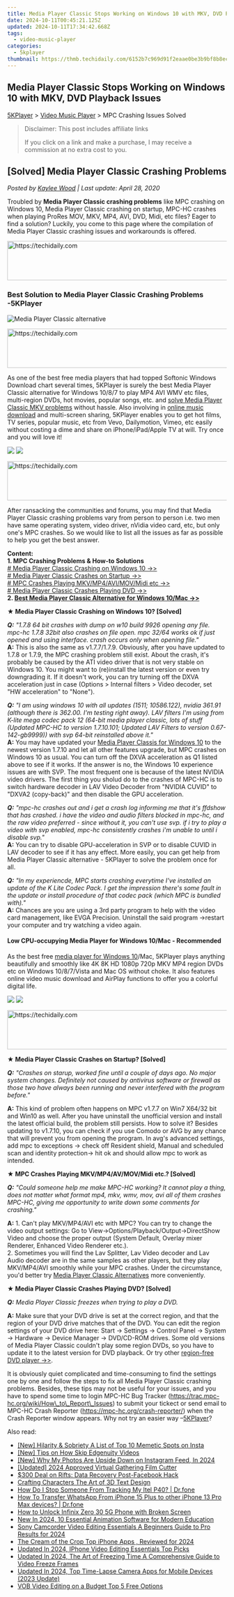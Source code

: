 ```yaml
---
title: Media Player Classic Stops Working on Windows 10 with MKV, DVD Playback Issues
date: 2024-10-11T00:45:21.125Z
updated: 2024-10-11T17:34:42.668Z
tags:
  - video-music-player
categories:
  - 5kplayer
thumbnail: https://thmb.techidaily.com/6152b7c969d91f2eaae0be3b9bf8b8ec86f6a4683a1dd9c2aefb366c737706ad.jpg
---
```


## Media Player Classic Stops Working on Windows 10 with MKV, DVD Playback Issues

[5KPlayer](https://tools.techidaily.com/5kplayer/products/) \> [Video Music Player](https://tools.techidaily.com/5kplayer/video-music-player/) \> MPC Crashing Issues Solved

>  Disclaimer: This post includes affiliate links
>
>  If you click on a link and make a purchase, I may receive a commission at no extra cost to you.
>

## \[Solved\] Media Player Classic Crashing Problems

 _Posted by [Kaylee Wood](https://www.quora.com/profile/Amanda-Hu-21) | Last update: April 28, 2020_ 

Troubled by **Media Player Classic crashing problems** like MPC crashing on Windows 10, Media Player Classic crashing on startup, MPC-HC crashes when playing ProRes MOV, MKV, MP4, AVI, DVD, Midi, etc files? Eager to find a solution? Luckily, you come to this page where the compilation of Media Player Classic crashing issues and workarounds is offered.

<!-- affiliate ads begin -->
<a href="https://aligracehair.sjv.io/c/5597632/1896532/19272" target="_top" id="1896532">
  <img src="//a.impactradius-go.com/display-ad/19272-1896532" border="0" alt="https://techidaily.com" width="728" height="90"/>
</a>
<img height="0" width="0" src="https://aligracehair.sjv.io/i/5597632/1896532/19272" style="position:absolute;visibility:hidden;" border="0" />
<!-- affiliate ads end -->

### Best Solution to Media Player Classic Crashing Problems \-5KPlayer

![Media Player Classic alternative](https://www.5kplayer.com/video-music-player/img/5kplayer-icon-1202.png) 

<!-- affiliate ads begin -->
<a href="https://bluettius.sjv.io/c/5597632/2139119/17108" target="_top" id="2139119">
  <img src="//a.impactradius-go.com/display-ad/17108-2139119" border="0" alt="https://techidaily.com" width="728" height="90"/>
</a>
<img height="0" width="0" src="https://bluettius.sjv.io/i/5597632/2139119/17108" style="position:absolute;visibility:hidden;" border="0" />
<!-- affiliate ads end -->

As one of the best free media players that had topped Softonic Windows Download chart several times, 5KPlayer is surely the best Media Player Classic alternative for Windows 10/8/7 to play MP4 AVI WMV etc files, multi-region DVDs, hot movies, popular songs, etc. and [solve Media Player Classic MKV problems](https://tools.techidaily.com/5kplayer/video-music-player/) without hassle. Also involving in [online music download](https://tools.techidaily.com/5kplayer/youtube-download/) and multi-screen sharing, 5KPlayer enables you to get hot films, TV series, popular music, etc from Vevo, Dailymotion, Vimeo, etc easily without costing a dime and share on iPhone/iPad/Apple TV at will. Try once and you will love it! 

[![](https://www.5kplayer.com/video-music-player/../button/freedownbackmac.png)](https://tools.techidaily.com/5kplayer/products/) [![](https://www.5kplayer.com/video-music-player/../button/freedownwhitewin.png)](https://tools.techidaily.com/5kplayer/products/) 

<!-- affiliate ads begin -->
<a href="https://appsumo.8odi.net/c/5597632/2144285/7443" target="_top" id="2144285">
  <img src="//a.impactradius-go.com/display-ad/7443-2144285" border="0" alt="https://techidaily.com" width="728" height="90"/>
</a>
<img height="0" width="0" src="https://appsumo.8odi.net/i/5597632/2144285/7443" style="position:absolute;visibility:hidden;" border="0" />
<!-- affiliate ads end -->

After ransacking the communities and forums, you may find that Media Player Classic crashing problems vary from person to person i.e. two men have same operating system, video driver, nVidia video card, etc, but only one's MPC crashes. So we would like to list all the issues as far as possible to help you get the best answer.

**Content:**  
**1\. MPC Crashing Problems & How-to Solutions**  
[\# Media Player Classic Crashing on Windows 10 ->>](https://tools.techidaily.com/5kplayer/video-music-player/)  
[\# Media Player Classic Crashes on Startup ->>](https://tools.techidaily.com/5kplayer/video-music-player/)  
[\# MPC Crashes Playing MKV/MP4/AVI/MOV/Midi etc ->>](https://tools.techidaily.com/5kplayer/video-music-player/)  
[\# Media Player Classic Crashes Playing DVD ->>](https://tools.techidaily.com/5kplayer/video-music-player/)  
**2\. [Best Media Player Classic Alternative for Windows 10/Mac ->>](https://tools.techidaily.com/5kplayer/video-music-player/)**

**★ Media Player Classic Crashing on Windows 10? \[Solved\]** 

_**Q:** "1.7.8 64 bit crashes with dump on w10 build 9926 opening any file. mpc-hc 1.7.8 32bit also crashes on file open. mpc 32/64 works ok if just opened and using interface. crash occurs only when opening file."_  
**A:** This is also the same as v1.7.7/1.7.9\. Obviously, after you have updated to 1.7.8 or 1.7.9, the MPC crashing problem still exist. About the crash, it's probably be caused by the ATI video driver that is not very stable on Windows 10\. You might want to (re)install the latest version or even try downgrading it. If it doesn't work, you can try turning off the DXVA acceleration just in case (Options > Internal filters > Video decoder, set "HW acceleration" to "None"). 

_**Q:** "I am using windows 10 with all updates (1511; 10586.122), nvidia 361.91 (although there is 362.00\. I'm testing right away). LAV filters I'm using from K-lite mega codec pack 12 (64-bit media player classic, lots of stuff (Updated MPC-HC to version 1.7.10.101; Updated LAV Filters to version 0.67-142-gb9999)) with svp 64-bit reinstalled above it."_  
**A:** You may have updated your [Media Player Classis for Windows 10](https://tools.techidaily.com/5kplayer/video-music-player/) to the newest version 1.7.10 and let all other features upgrade, but MPC crashes on Windows 10 as usual. You can turn off the DXVA acceleration as Q1 listed above to see if it works. If the answer is no, the Windows 10 experience issues are with SVP. The most frequent one is because of the latest NVIDIA video drivers. The first thing you sholud do to the crashes of MPC-HC is to switch hardware decoder in LAV Video Decoder from "NVIDIA CUVID" to "DXVA2 (copy-back)" and then disable the GPU acceleration. 

_**Q:** "mpc-hc crashes out and i get a crash log informing me that it's ffdshow that has crashed. i have the video and audio filters blocked in mpc-hc, and the raw video preferred - since without it, you can't use svp. if i try to play a video with svp enabled, mpc-hc consistently crashes i'm unable to until i disable svp."_  
**A:** You can try to disable GPU-acceleration in SVP or to disable CUVID in LAV decoder to see if it has any effect. More easily, you can get help from Media Player Classic alternative - 5KPlayer to solve the problem once for all. 

_**Q:** "In my experiencde, MPC starts crashing everytime I've installed an update of the K Lite Codec Pack. I get the impression there's some fault in the update or install procedure of that codec pack (which MPC is bundled with)."_  
**A:** Chances are you are using a 3rd party program to help with the video card management, like EVGA Precision. Uninstall the said program ->restart your computer and try watching a video again. 

#### Low CPU-occupying Media Player for Windows 10/Mac - Recommended

As the best free [media player for Windows 10](https://tools.techidaily.com/5kplayer/video-music-player/)/Mac, 5KPlayer plays anything beautifully and smoothly like 4K 8K HD 1080p 720p MKV MP4 region DVDs etc on Windows 10/8/7/Vista and Mac OS without choke. It also features online video music download and AirPlay functions to offer you a colorful digital life.

[![](https://www.5kplayer.com/video-music-player/../button/freedownwhitewin.png)](https://tools.techidaily.com/5kplayer/products/) [![](https://www.5kplayer.com/video-music-player/../button/freedownwhitemac.png)](https://tools.techidaily.com/5kplayer/products/) 

<!-- affiliate ads begin -->
<a href="https://aligracehair.sjv.io/c/5597632/1975821/19272" target="_top" id="1975821">
  <img src="//a.impactradius-go.com/display-ad/19272-1975821" border="0" alt="https://techidaily.com" width="728" height="90"/>
</a>
<img height="0" width="0" src="https://aligracehair.sjv.io/i/5597632/1975821/19272" style="position:absolute;visibility:hidden;" border="0" />
<!-- affiliate ads end -->

**★ Media Player Classic Crashes on Startup? \[Solved\]** 

_**Q:** "Crashes on starup, worked fine until a couple of days ago. No major system changes. Definitely not caused by antivirus software or firewall as those two have always been running and never interfered with the program before."_

**A:** This kind of problem often happens on MPC v1.7.7 on Win7 X64/32 bit and Win10 as well. After you have uninstall the unofficial version and install the latest official build, the problem still persists. How to solve it? Besides updating to v1.7.10, you can check if you use Comodo or AVG by any chance that will prevent you from opening the program. In avg's advanced settings, add mpc to exceptions -> check off Resident shield, Manual and scheduled scan and identity protection-> hit ok and should allow mpc to work as intended. 

**★ MPC Crashes Playing MKV/MP4/AV/MOV/Midi etc.? \[Solved\]** 

_**Q:** "Could someone help me make MPC-HC working? It cannot play a thing, does not matter what format mp4, mkv, wmv, mov, avi all of them crashes MPC-HC, giving me opportunity to write down some comments for crashing."_

**A:** 1\. Can't play MKV/MP4/AVI etc with MPC? You can try to change the video output settings: Go to View->Options/Playback/Output->DirectShow Video and choose the proper output (System Default, Overlay mixer Renderer, Enhanced Video Renderer etc.).  
2\. Sometimes you will find the Lav Splitter, Lav Video decoder and Lav Audio decoder are in the same samples as other players, but they play MKV/MP4/AVI smoothly while your MPC crashes. Under the circumstance, you'd better try [Media Player Classic Alternatives](https://tools.techidaily.com/5kplayer/video-music-player/) more conveniently. 

**★ Media Player Classic Crashes Playing DVD? \[Solved\]**

_**Q:** Media Player Classic freezes when trying to play a DVD._ 

**A:** Make sure that your DVD drive is set at the correct region, and that the region of your DVD drive matches that of the DVD. You can edit the region settings of your DVD drive here: Start -> Settings -> Control Panel -> System -> Hardware -> Device Manager -> DVD/CD-ROM drives. Some old versions of Media Player Classic couldn't play some region DVDs, so you have to update it to the latest version for DVD playback. Or try other [region-free DVD player ->>](https://tools.techidaily.com/5kplayer/video-music-player/).

It is obviously quiet complicated and time-consuming to find the settings one by one and follow the steps to fix all Media Player Classic crashing problems. Besides, these tips may not be useful for your issues, and you have to spend some time to login MPC-HC Bug Tracker (https://trac.mpc-hc.org/wiki/How\_to\_Report\_Issues) to submit your tickect or send email to MPC-HC Crash Reporter (https://mpc-hc.org/crash-reporter/) when the Crash Reporter window appears. Why not try an easier way –[5KPlayer](https://tools.techidaily.com/5kplayer/products/)?

<ins class="adsbygoogle"
     style="display:block"
     data-ad-format="autorelaxed"
     data-ad-client="ca-pub-7571918770474297"
     data-ad-slot="1223367746"></ins>

<ins class="adsbygoogle"
     style="display:block"
     data-ad-client="ca-pub-7571918770474297"
     data-ad-slot="8358498916"
     data-ad-format="auto"
     data-full-width-responsive="true"></ins>

<span class="atpl-alsoreadstyle">Also read:</span>
<div><ul>
<li><a href="https://instagram-clips.techidaily.com/new-hilarity-and-sobriety-a-list-of-top-10-memetic-spots-on-insta/"><u>[New] Hilarity & Sobriety A List of Top 10 Memetic Spots on Insta</u></a></li>
<li><a href="https://some-guidance.techidaily.com/new-tips-on-how-skip-edgenuity-videos/"><u>[New] Tips on How Skip Edgenuity Videos</u></a></li>
<li><a href="https://article-files.techidaily.com/new-why-my-photos-are-upside-down-on-instagram-feed-in-2024/"><u>[New] Why My Photos Are Upside Down on Instagram Feed, In 2024</u></a></li>
<li><a href="https://facebook-clips.techidaily.com/updated-2024-approved-virtual-gathering-film-cutter/"><u>[Updated] 2024 Approved Virtual Gathering Film Cutter</u></a></li>
<li><a href="https://facebook.techidaily.com/300-deal-on-rifts-data-recovery-post-facebook-hack/"><u>$300 Deal on Rifts: Data Recovery Post-Facebook Hack</u></a></li>
<li><a href="https://vp-tips.techidaily.com/crafting-characters-the-art-of-3d-text-design/"><u>Crafting Characters The Art of 3D Text Design</u></a></li>
<li><a href="https://android-location-track.techidaily.com/how-do-i-stop-someone-from-tracking-my-itel-p40-drfone-by-drfone-virtual-android/"><u>How Do I Stop Someone From Tracking My Itel P40? | Dr.fone</u></a></li>
<li><a href="https://review-topics.techidaily.com/how-to-transfer-whatsapp-from-iphone-15-plus-to-other-iphone-13-pro-max-devices-drfone-by-drfone-transfer-whatsapp-from-ios-transfer-whatsapp-from-ios/"><u>How To Transfer WhatsApp From iPhone 15 Plus to other iPhone 13 Pro Max devices? | Dr.fone</u></a></li>
<li><a href="https://unlock-android.techidaily.com/how-to-unlock-infinix-zero-30-5g-phone-with-broken-screen-by-drfone-android/"><u>How to Unlock Infinix Zero 30 5G Phone with Broken Screen</u></a></li>
<li><a href="https://video-ai-editor.techidaily.com/new-in-2024-10-essential-animation-software-for-modern-education/"><u>New In 2024, 10 Essential Animation Software for Modern Education</u></a></li>
<li><a href="https://video-ai-editor.techidaily.com/sony-camcorder-video-editing-essentials-a-beginners-guide-to-pro-results-for-2024/"><u>Sony Camcorder Video Editing Essentials A Beginners Guide to Pro Results for 2024</u></a></li>
<li><a href="https://video-ai-editor.techidaily.com/the-cream-of-the-crop-top-iphone-apps-reviewed-for-2024/"><u>The Cream of the Crop Top iPhone Apps , Reviewed for 2024</u></a></li>
<li><a href="https://video-ai-editor.techidaily.com/updated-in-2024-iphone-video-editing-essentials-top-picks/"><u>Updated In 2024, IPhone Video Editing Essentials Top Picks</u></a></li>
<li><a href="https://video-ai-editor.techidaily.com/updated-in-2024-the-art-of-freezing-time-a-comprehensive-guide-to-video-freeze-frames/"><u>Updated In 2024, The Art of Freezing Time A Comprehensive Guide to Video Freeze Frames</u></a></li>
<li><a href="https://video-ai-editor.techidaily.com/updated-in-2024-top-time-lapse-camera-apps-for-mobile-devices-2023-update/"><u>Updated In 2024, Top Time-Lapse Camera Apps for Mobile Devices (2023 Update)</u></a></li>
<li><a href="https://video-ai-editor.techidaily.com/vob-video-editing-on-a-budget-top-5-free-options/"><u>VOB Video Editing on a Budget Top 5 Free Options</u></a></li>
</ul></div>

